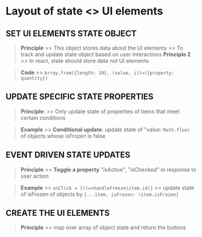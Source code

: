 # Layout of state <> UI elements

## SET UI ELEMENTS STATE OBJECT
>   **Principle**
        >> This object stores data about the UI elements
        >> To track and update state object based on user interactions
>   **Principle 2**
        >> In react, state should store data not UI elements
    
>   **Code**
        >> 
        ```Array.from({length: 10}, (value, i))=({property: quantity})```

## UPDATE SPECIFIC STATE PROPERTIES
>   **Principle**:
        >> Only update state of properties of items that meet certain conditions

>   **Example**
        >> **Conditional update**: update state of "value: ```Math.floor``` of objects whose isFrozen is false
        

## EVENT DRIVEN STATE UPDATES
>   **Principle** 
        >> **Toggle a property** "isActive", "isChecked" in response to user action

>    **Example**
        >> 
        ```onClick = {()=>handleFreeze(item.id)}```
        >> update state of isFrozen of objects by 
                        ```{...item, isFrozen: !item.isFrozen}```

## CREATE THE UI ELEMENTS
>   **Principle** 
        >> map over array of object state and return the buttons


